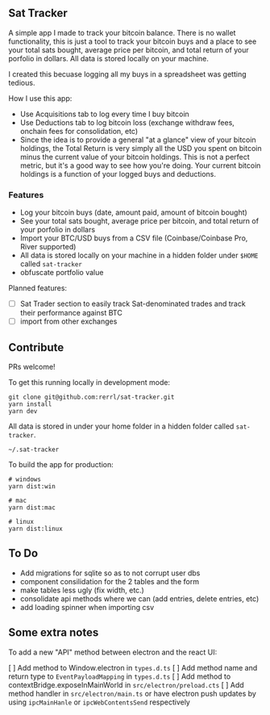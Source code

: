 ## Sat Tracker

A simple app I made to track your bitcoin balance. There is no wallet functionality, this is just a tool to track your bitcoin buys and a place to see your total sats bought, average price per bitcoin, and total return of your porfolio in dollars. All data is stored locally on your machine.

I created this becuase logging all my buys in a spreadsheet was getting tedious.

How I use this app:

- Use Acquisitions tab to log every time I buy bitcoin
- Use Deductions tab to log bitcoin loss (exchange withdraw fees, onchain fees for consolidation, etc)
- Since the idea is to provide a general "at a glance" view of your bitcoin holdings, the Total Return is very simply all the USD you spent on bitcoin minus the current value of your bitcoin holdings. This is not a perfect metric, but it's a good way to see how you're doing. Your current bitcoin holdings is a function of your logged buys and deductions.

### Features

- Log your bitcoin buys (date, amount paid, amount of bitcoin bought)
- See your total sats bought, average price per bitcoin, and total return of your porfolio in dollars
- Import your BTC/USD buys from a CSV file (Coinbase/Coinbase Pro, River supported)
- All data is stored locally on your machine in a hidden folder under `$HOME` called `sat-tracker`
- obfuscate portfolio value

Planned features:

- [ ] Sat Trader section to easily track Sat-denominated trades and track their performance against BTC
- [ ] import from other exchanges

## Contribute

PRs welcome!

To get this running locally in development mode:

```
git clone git@github.com:rerrl/sat-tracker.git
yarn install
yarn dev
```

All data is stored in under your home folder in a hidden folder called `sat-tracker`.

`~/.sat-tracker`

To build the app for production:

```
# windows
yarn dist:win

# mac
yarn dist:mac

# linux
yarn dist:linux

```

## To Do

- Add migrations for sqlite so as to not corrupt user dbs
- component consilidation for the 2 tables and the form
- make tables less ugly (fix width, etc.)
- consolidate api methods where we can (add entries, delete entries, etc)
- add loading spinner when importing csv

## Some extra notes

To add a new "API" method between electron and the react UI:

[ ] Add method to Window.electron in `types.d.ts`
[ ] Add method name and return type to `EventPayloadMapping` in `types.d.ts`
[ ] Add method to contextBridge.exposeInMainWorld in `src/electron/preload.cts`
[ ] Add method handler in `src/electron/main.ts` or have electron push updates by using `ipcMainHanle` or `ipcWebContentsSend` respectively
